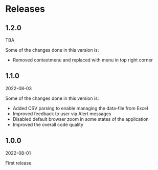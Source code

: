 # Releases

## 1.2.0
TBA

Some of the changes done in this version is:

- Removed contextmenu and replaced with menu in top right corner

## 1.1.0
2022-08-03

Some of the changes done in this version is:

- Added CSV parsing to enable managing the data-file from Excel
- Improved feedback to user via Alert messages
- Disabled default browser zoom in some states of the application
- Improved the overall code quality

## 1.0.0
2022-08-01

First release.